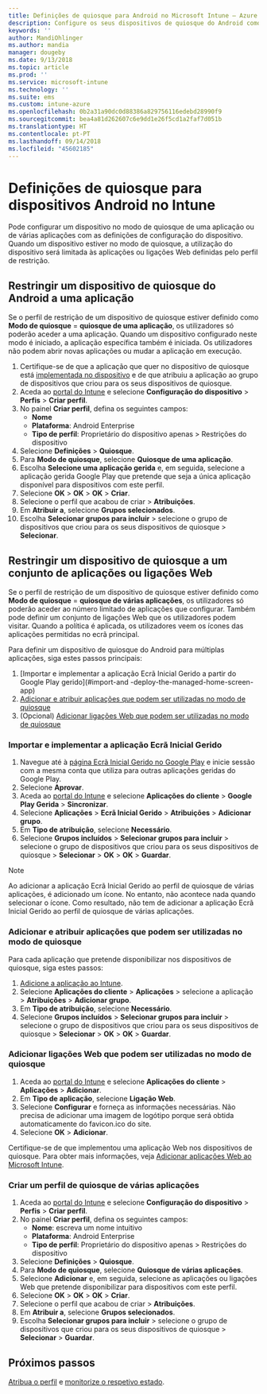 ```yaml
---
title: Definições de quiosque para Android no Microsoft Intune – Azure | Microsoft Docs
description: Configure os seus dispositivos de quiosque do Android como quiosques de uma aplicação e de várias aplicações.
keywords: ''
author: MandiOhlinger
ms.author: mandia
manager: dougeby
ms.date: 9/13/2018
ms.topic: article
ms.prod: ''
ms.service: microsoft-intune
ms.technology: ''
ms.suite: ems
ms.custom: intune-azure
ms.openlocfilehash: 0b2a31a90dc0d88386a829756116edebd28990f9
ms.sourcegitcommit: bea4a81d262607c6e9dd1e26f5cd1a2faf7d051b
ms.translationtype: HT
ms.contentlocale: pt-PT
ms.lasthandoff: 09/14/2018
ms.locfileid: "45602185"
---
```

# <a name="kiosk-settings-for-android-devices-in-intune"></a>Definições de quiosque para dispositivos Android no Intune

Pode configurar um dispositivo no modo de quiosque de uma aplicação ou de várias aplicações com as definições de configuração do dispositivo. Quando um dispositivo estiver no modo de quiosque, a utilização do dispositivo será limitada às aplicações ou ligações Web definidas pelo perfil de restrição. 

## <a name="restrict-an-android-kiosk-device-to-a-single-app"></a>Restringir um dispositivo de quiosque do Android a uma aplicação

Se o perfil de restrição de um dispositivo de quiosque estiver definido como **Modo de quiosque** = **quiosque de uma aplicação**, os utilizadores só poderão aceder a uma aplicação. Quando um dispositivo configurado neste modo é iniciado, a aplicação específica também é iniciada. Os utilizadores não podem abrir novas aplicações ou mudar a aplicação em execução.

1. Certifique-se de que a aplicação que quer no dispositivo de quiosque está [implementada no dispositivo](apps-deploy.md) e de que atribuiu a aplicação ao grupo de dispositivos que criou para os seus dispositivos de quiosque.
2. Aceda ao [portal do Intune](https://portal.azure.com) e selecione **Configuração do dispositivo** > **Perfis** > **Criar perfil**.
3. No painel **Criar perfil**, defina os seguintes campos:
     - **Nome**
     - **Plataforma**: Android Enterprise
     - **Tipo de perfil**: Proprietário do dispositivo apenas > Restrições do dispositivo
4. Selecione **Definições** > **Quiosque**.
5. Para **Modo de quiosque**, selecione **Quiosque de uma aplicação**.
6. Escolha **Selecione uma aplicação gerida** e, em seguida, selecione a aplicação gerida Google Play que pretende que seja a única aplicação disponível para dispositivos com este perfil.
7. Selecione **OK** > **OK** > **OK** > **Criar**.
8. Selecione o perfil que acabou de criar > **Atribuições**.
9. Em **Atribuir a**, selecione **Grupos selecionados**.
10. Escolha **Selecionar grupos para incluir** > selecione o grupo de dispositivos que criou para os seus dispositivos de quiosque > **Selecionar**.

## <a name="restrict-a-kiosk-device-to-a-set-of-apps-or-web-links"></a>Restringir um dispositivo de quiosque a um conjunto de aplicações ou ligações Web

Se o perfil de restrição de um dispositivo de quiosque estiver definido como **Modo de quiosque** = **quiosque de várias aplicações**, os utilizadores só poderão aceder ao número limitado de aplicações que configurar. Também pode definir um conjunto de ligações Web que os utilizadores podem visitar. Quando a política é aplicada, os utilizadores veem os ícones das aplicações permitidas no ecrã principal.

Para definir um dispositivo de quiosque do Android para múltiplas aplicações, siga estes passos principais:

1. [Importar e implementar a aplicação Ecrã Inicial Gerido a partir do Google Play gerido](#import-and -deploy-the-managed-home-screen-app)
2. [Adicionar e atribuir aplicações que podem ser utilizadas no modo de quiosque](#add-and-assign-apps-that-can-be-used-in-kiosk-mode)
3. (Opcional) [Adicionar ligações Web que podem ser utilizadas no modo de quiosque](#add-web-links-that-can-be-used-in-kiosk-mode)

### <a name="import-and-deploy-the-managed-home-screen-app"></a>Importar e implementar a aplicação Ecrã Inicial Gerido

1. Navegue até à [página Ecrã Inicial Gerido no Google Play](https://play.google.com/work/apps/details?id=com.microsoft.launcher.enterprise) e inicie sessão com a mesma conta que utiliza para outras aplicações geridas do Google Play.
2. Selecione **Aprovar**.
3. Aceda ao [portal do Intune](https://portal.azure.com) e selecione **Aplicações do cliente** > **Google Play Gerida** > **Sincronizar**.
4. Selecione **Aplicações**  > **Ecrã Inicial Gerido** > **Atribuições** > **Adicionar grupo**.
5. Em **Tipo de atribuição**, selecione **Necessário**.
6. Selecione **Grupos incluídos** > **Selecionar grupos para incluir** > selecione o grupo de dispositivos que criou para os seus dispositivos de quiosque > **Selecionar** > **OK** > **OK** > **Guardar**.

> [!NOTE]
> Ao adicionar a aplicação Ecrã Inicial Gerido ao perfil de quiosque de várias aplicações, é adicionado um ícone. No entanto, não acontece nada quando selecionar o ícone. Como resultado, não tem de adicionar a aplicação Ecrã Inicial Gerido ao perfil de quiosque de várias aplicações.

### <a name="add-and-assign-apps-that-can-be-used-in-kiosk-mode"></a>Adicionar e atribuir aplicações que podem ser utilizadas no modo de quiosque

Para cada aplicação que pretende disponibilizar nos dispositivos de quiosque, siga estes passos:

1. [Adicione a aplicação ao Intune](store-apps-android.md).
2. Selecione **Aplicações do cliente** > **Aplicações** > selecione a aplicação > **Atribuições** > **Adicionar grupo**.
3. Em **Tipo de atribuição**, selecione **Necessário**.
4. Selecione **Grupos incluídos** > **Selecionar grupos para incluir** > selecione o grupo de dispositivos que criou para os seus dispositivos de quiosque > **Selecionar** > **OK** > **OK** > **Guardar**.

### <a name="add-web-links-that-can-be-used-in-kiosk-mode"></a>Adicionar ligações Web que podem ser utilizadas no modo de quiosque

1. Aceda ao [portal do Intune](https://portal.azure.com) e selecione **Aplicações do cliente** > **Aplicações** > **Adicionar**.
2. Em **Tipo de aplicação**, selecione **Ligação Web**.
3. Selecione **Configurar** e forneça as informações necessárias. Não precisa de adicionar uma imagem de logótipo porque será obtida automaticamente do favicon.ico do site.
4. Selecione **OK** > **Adicionar**.

Certifique-se de que implementou uma aplicação Web nos dispositivos de quiosque. Para obter mais informações, veja [Adicionar aplicações Web ao Microsoft Intune](web-app.md).

### <a name="create-a-multi-app-kiosk-profile"></a>Criar um perfil de quiosque de várias aplicações

1. Aceda ao [portal do Intune](https://portal.azure.com) e selecione **Configuração do dispositivo** > **Perfis** > **Criar perfil**.
3. No painel **Criar perfil**, defina os seguintes campos:
     - **Nome**: escreva um nome intuitivo
     - **Plataforma**: Android Enterprise
     - **Tipo de perfil**: Proprietário do dispositivo apenas > Restrições do dispositivo
4. Selecione **Definições** > **Quiosque**.
5. Para **Modo de quiosque**, selecione **Quiosque de várias aplicações**.
6. Selecione **Adicionar** e, em seguida, selecione as aplicações ou ligações Web que pretende disponibilizar para dispositivos com este perfil.
7. Selecione **OK** > **OK** > **OK** > **Criar**.
8. Selecione o perfil que acabou de criar > **Atribuições**.
9. Em **Atribuir a**, selecione **Grupos selecionados**.
10. Escolha **Selecionar grupos para incluir** > selecione o grupo de dispositivos que criou para os seus dispositivos de quiosque > **Selecionar** > **Guardar**.

## <a name="next-steps"></a>Próximos passos
[Atribua o perfil](device-profile-assign.md) e [monitorize o respetivo estado](device-profile-monitor.md).
